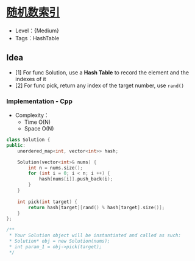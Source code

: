 # [随机数索引](https://leetcode-cn.com/problems/random-pick-index/)

- Level：{Medium}
- Tags：HashTable

## Idea

- [1] For func Solution, use a **Hash Table** to record the element and the indexes of it
- [2] For func pick, return any index of the target number, use `rand()`

### Implementation - Cpp

- Complexity：
  - Time O(N)
  - Space O(N)

``` c++
class Solution {
public:
    unordered_map<int, vector<int>> hash;

    Solution(vector<int>& nums) {
        int n = nums.size();
        for (int i = 0; i < n; i ++) {
            hash[nums[i]].push_back(i);
        }
    }
    
    int pick(int target) {
        return hash[target][rand() % hash[target].size()];
    }
};

/**
 * Your Solution object will be instantiated and called as such:
 * Solution* obj = new Solution(nums);
 * int param_1 = obj->pick(target);
 */

```

